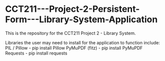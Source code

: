 # CCT211---Project-2-Persistent-Form---Library-System-Application
This is the repository for the CCT211 Project 2 - Library System. 

Libraries the user may need to install for the application to function include:
  PIL / Pillow - pip install Pillow
  PyMuPDF (fitz) - pip install PyMuPDF
  Requests - pip install requests
